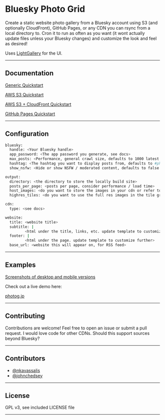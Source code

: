 # Bluesky Photo Grid 

Create a static website photo gallery from a Bluesky account using S3 (and optionally CloudFront), GitHub Pages, or any CDN you can rsync from a local directory to. Cron it to run as often as you want (it wont actually update files unless your Bluesky changes) and customize the look and feel as desired!

Uses [LightGallery](https://github.com/sachinchoolur/lightGallery) for the UI.

---

## Documentation

[Generic Quickstart](docs/README.local.md)

[AWS S3 Quickstart](docs/README.S3.md)

[AWS S3 + CloudFront Quickstart](docs/README.S3+CF.md)

[GitHub Pages Quickstart](docs/README.Github.md)

---

## Configuration 

```bash
bluesky:
  handle: <Your Bluesky handle>
  app_password: <The app password you generate, see docs>
  max_posts: <Performance, general crawl size, defaults to 1000 latest posts.>
  hashtag: <The hashtag you want to display posts from, defaults to #photography>
  show_nsfw: <Hide or show NSFW / moderated content, defaults to false

output:
  directory: <the directory to store the locally build site>
  posts_per_page: <posts per page, consider performance / load time>
  host_images: <do you want to store the images in your cdn or refer to bluesky: true/false>
  highres_tiles: <do you want to use the full res images in the tile grid, consider performance: true/false>

cdn:
  type: <see docs>

website:
  title: <website title> 
  subtitle: |
         <html under the title, links, etc. update template to customize further>
  footer: |
         <html under the page. update template to customize further>
  base_url: <website this will appear on, for RSS feed>
```

---

## Examples

[Screenshots of desktop and mobile versions](docs/example.md)

Check out a live demo here:

[photog.jp](https://photog.jp/)

---

## Contributing

Contributions are welcome! Feel free to open an issue or submit a pull request. I would love code for other CDNs. Should this support sources beyond Bluesky?

---

## Contributors

- [@nkavassalis](https://github.com/nkavassalis)
- [@johnchedsey](https://github.com/johnchedsey)

---

## License
GPL v3, see included LICENSE file

---
